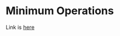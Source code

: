 # Minimum Operations
Link is [here](https://practice.geeksforgeeks.org/problems/find-optimum-operation/0)